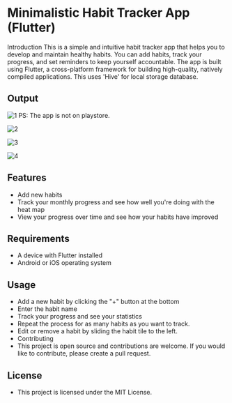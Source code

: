 # Minimalistic Habit Tracker App (Flutter)
Introduction
This is a simple and intuitive habit tracker app that helps you to develop and maintain healthy habits. You can add habits, track your progress, and set reminders to keep yourself accountable. The app is built using Flutter, a cross-platform framework for building high-quality, natively compiled applications. This uses 'Hive' for local storage database.

## Output

![1](https://user-images.githubusercontent.com/64960113/216940580-21088ab9-2d73-401e-a98e-54dd1af4c3bd.png)
PS: The app is not on playstore.

![2](https://user-images.githubusercontent.com/64960113/216940719-01091134-c350-4533-bbd0-06bdab717035.png)

![3](https://user-images.githubusercontent.com/64960113/216940772-7b005fe0-c9ae-4fa3-80c1-c502baac1f25.png)

![4](https://user-images.githubusercontent.com/64960113/216940790-1104beb2-6d5a-491b-a732-2319e90d4801.png)

## Features
* Add new habits 
* Track your monthly progress and see how well you're doing with the heat map
* View your progress over time and see how your habits have improved

## Requirements
* A device with Flutter installed
* Android or iOS operating system

## Usage
* Add a new habit by clicking the "+" button at the bottom
* Enter the habit name 
* Track your progress and see your statistics
* Repeat the process for as many habits as you want to track.
* Edit or remove a habit by sliding the habit tile to the left.
* Contributing
* This project is open source and contributions are welcome. If you would like to contribute, please create a pull request.

## License
* This project is licensed under the MIT License.




